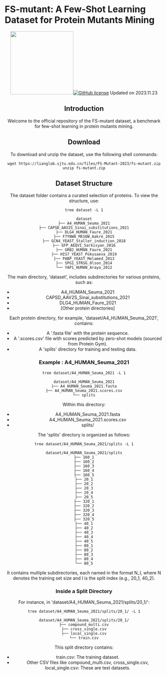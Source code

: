 # FS-mutant: A Few-Shot Learning Dataset for Protein Mutants Mining

<div align="center">
    <a href="https://github.com/ginnm/fs-mutant/">
        <img width="200px" height="auto" src="https://github.com/ginnm/fs-mutant/blob/main/band.png>
    </a>
</div>

[![GitHub license](https://img.shields.io/github/license/ginnm/fs-mutant)](https://github.com/ginnm/fs-mutant/blob/main/LICENSE)
Updated on 2023.11.23

## Introduction

Welcome to the official repository of the FS-mutant dataset, a benchmark for few-shot learning in protein mutants mining.

## Download

To download and unzip the dataset, use the following shell commands:
```shell
wget https://lianglab.sjtu.edu.cn/files/FS-Mutant-2023/fs-mutant.zip
unzip fs-mutant.zip
```

## Dataset Structure

The dataset folder contains a curated selection of proteins. To view the structure, use:
```shell
tree dataset -L 1

dataset
├── A4_HUMAN_Seuma_2021
├── CAPSD_AAV2S_Sinai_substitutions_2021
├── DLG4_HUMAN_Faure_2021
├── F7YBW8_MESOW_Aakre_2015
├── GCN4_YEAST_Staller_induction_2018
├── GFP_AEQVI_Sarkisyan_2016
├── GRB2_HUMAN_Faure_2021
├── HIS7_YEAST_Pokusaeva_2019
├── PABP_YEAST_Melamed_2013
├── SPG1_STRSG_Olson_2014
└── YAP1_HUMAN_Araya_2012
```

The main directory, 'dataset', includes subdirectories for various proteins, such as:
- A4_HUMAN_Seuma_2021
- CAPSD_AAV2S_Sinai_substitutions_2021
- DLG4_HUMAN_Faure_2021
- [Other protein directories]

Each protein directory, for example, 'dataset/A4_HUMAN_Seuma_2021', contains:

- A '.fasta file' with the protein sequence.
- A '.scores.csv' file with scores predicted by zero-shot models (sourced from Protein Gym).
- A 'splits' directory for training and testing data.

### Example : A4_HUMAN_Seuma_2021
```shell
tree dataset/A4_HUMAN_Seuma_2021 -L 1

dataset/A4_HUMAN_Seuma_2021
├── A4_HUMAN_Seuma_2021.fasta
├── A4_HUMAN_Seuma_2021.scores.csv
└── splits
```

Within this directory:

- A4_HUMAN_Seuma_2021.fasta
- A4_HUMAN_Seuma_2021.scores.csv
- splits/

The 'splits' directory is organized as follows:

```shell
tree dataset/A4_HUMAN_Seuma_2021/splits -L 1

dataset/A4_HUMAN_Seuma_2021/splits
├── 160_1
├── 160_2
├── 160_3
├── 160_4
├── 160_5
├── 20_1
├── 20_2
├── 20_3
├── 20_4
├── 20_5
├── 320_1
├── 320_2
├── 320_3
├── 320_4
├── 320_5
├── 40_1
├── 40_2
├── 40_3
├── 40_4
├── 40_5
├── 80_1
├── 80_2
├── 80_3
├── 80_4
└── 80_5
```

It contains multiple subdirectories, each named in the format N_I, where N denotes the training set size and I is the split index (e.g., 20_1, 40_2).

### Inside a Split Directory

For instance, in 'dataset/A4_HUMAN_Seuma_2021/splits/20_1/':
```
tree dataset/A4_HUMAN_Seuma_2021/splits/20_1/ -L 1

dataset/A4_HUMAN_Seuma_2021/splits/20_1/
├── compound_multi.csv
├── cross_single.csv
├── local_single.csv
└── train.csv
```

This split directory contains:
- train.csv: The training dataset.
- Other CSV files like compound_multi.csv, cross_single.csv, local_single.csv: These are test datasets.